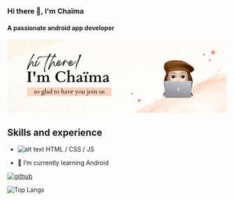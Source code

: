 ### Hi there 👋, I'm Chaïma
#### A passionate android app developer

  ![Design and Developement](https://github.com/Feddane/Feddane/blob/main/hi%20there!.png )

## Skills and experience
* ![alt text]([http://url/to/img.png](https://iconscout.com/icon/html-59))  HTML / CSS / JS

- 🌱 I’m currently learning Android 


[<img src='https://cdn.jsdelivr.net/npm/simple-icons@3.0.1/icons/github.svg' alt='github' height='40'>](https://github.com/Feddane)  

![Top Langs](https://camo.githubusercontent.com/521c83f436eacae25228dc6c3b0b9c0816063a0412ad878432af5b8af92d3ff1/68747470733a2f2f6769746875622d726561646d652d73746174732e76657263656c2e6170702f6170692f746f702d6c616e67733f757365726e616d653d66656464616e652673686f775f69636f6e733d74727565266c6f63616c653d656e266c61796f75743d636f6d70616374)


